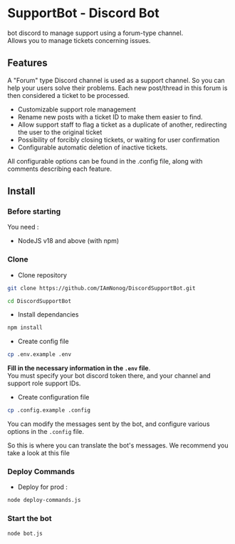 # SupportBot - Discord Bot

bot discord to manage support using a forum-type channel.  
Allows you to manage tickets concerning issues.

## Features

A "Forum" type Discord channel is used as a support channel. So you can help your users solve their problems. Each new post/thread in this forum is then considered a ticket to be processed.  

- Customizable support role management
- Rename new posts with a ticket ID to make them easier to find.
- Allow support staff to flag a ticket as a duplicate of another, redirecting the user to the original ticket
- Possibility of forcibly closing tickets, or waiting for user confirmation 
- Configurable automatic deletion of inactive tickets.

All configurable options can be found in the .config file, along with comments describing each feature.  


## Install

### Before starting

You need :
- NodeJS v18 and above (with npm)

### Clone
- Clone repository
```bash
git clone https://github.com/IAmNonog/DiscordSupportBot.git
```
```bash
cd DiscordSupportBot
```

- Install dependancies
```bash
npm install
```

- Create config file
```bash
cp .env.example .env
```

**Fill in the necessary information in the <code>.env</code> file**.  
You must specify your bot discord token there, and your channel and support role support IDs.

- Create configuration file
```bash
cp .config.example .config
```
You can modify the messages sent by the bot, and configure various options in the <code>.config</code> file.  

So this is where you can translate the bot's messages. We recommend you take a look at this file


### Deploy Commands


- Deploy for prod :
```bash
node deploy-commands.js
```

### Start the bot
```bash
node bot.js
```


